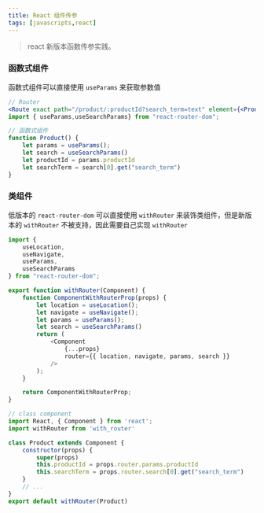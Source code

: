 ```yaml
---
title: React 组件传参
tags: [javascripts,react]
---
```

> react 新版本函数传参实践。
<!--truncate-->
### 函数式组件
函数式组件可以直接使用 `useParams` 来获取参数值
```jsx
// Router
<Route exact path="/product/:productId?search_term=text" element={<Product />} />
import { useParams,useSearchParams} from "react-router-dom";

// 函数式组件
function Product() {
    let params = useParams();
    let search = useSearchParams()
    let productId = params.productId
    let searchTerm = search[0].get("search_term")
}
```
### 类组件
低版本的 `react-router-dom` 可以直接使用 `withRouter` 来装饰类组件，但是新版本的 `withRouter` 不被支持，因此需要自己实现 `withRouter`
```js title="with_router.js"
import {
    useLocation,
    useNavigate,
    useParams,
    useSearchParams
} from "react-router-dom";

export function withRouter(Component) {
    function ComponentWithRouterProp(props) {
        let location = useLocation();
        let navigate = useNavigate();
        let params = useParams();
        let search = useSearchParams()
        return (
            <Component
                {...props}
                router={{ location, navigate, params, search }}
            />
        );
    }

    return ComponentWithRouterProp;
}
```
```jsx
// class component
import React, { Component } from 'react';
import withRouter from 'with_router'

class Product extends Component {
    constructor(props) {
        super(props)
        this.productId = props.router.params.productId
        this.searchTerm = props.router.search[0].get("search_term")
    }
    // ...
}
export default withRouter(Product)
```